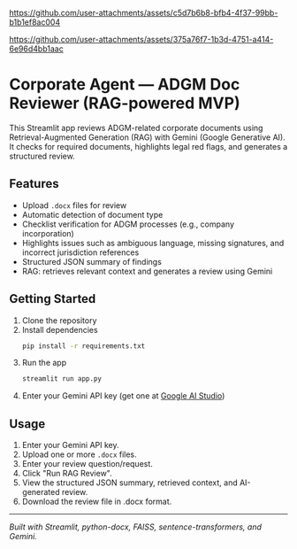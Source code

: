 

https://github.com/user-attachments/assets/c5d7b6b8-bfb4-4f37-99bb-b1b1ef8ac004



https://github.com/user-attachments/assets/375a76f7-1b3d-4751-a414-6e96d4bb1aac

# Corporate Agent — ADGM Doc Reviewer (RAG-powered MVP)

This Streamlit app reviews ADGM-related corporate documents using Retrieval-Augmented Generation (RAG) with Gemini (Google Generative AI).  
It checks for required documents, highlights legal red flags, and generates a structured review.

## Features

- Upload `.docx` files for review
- Automatic detection of document type
- Checklist verification for ADGM processes (e.g., company incorporation)
- Highlights issues such as ambiguous language, missing signatures, and incorrect jurisdiction references
- Structured JSON summary of findings
- RAG: retrieves relevant context and generates a review using Gemini

## Getting Started

1. Clone the repository  
2. Install dependencies  
   ```sh
   pip install -r requirements.txt
   ```
3. Run the app  
   ```sh
   streamlit run app.py
   ```
4. Enter your Gemini API key (get one at [Google AI Studio](https://aistudio.google.com/app/apikey))

## Usage

1. Enter your Gemini API key.
2. Upload one or more `.docx` files.
3. Enter your review question/request.
4. Click "Run RAG Review".
5. View the structured JSON summary, retrieved context, and AI-generated review.
6. Download the review file in  .docx format.
---

*Built with Streamlit, python-docx, FAISS, sentence-transformers, and Gemini.*



